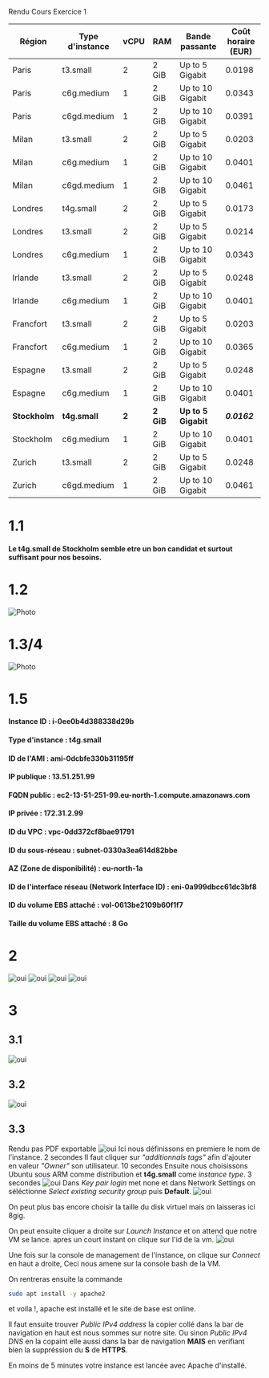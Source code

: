 Rendu Cours Exercice 1 

| Région     | Type d'instance | vCPU | RAM   | Bande passante         | Coût horaire (EUR) |
|------------|-----------------|------|-------|------------------------|--------------------|
| Paris      | t3.small         | 2    | 2 GiB | Up to 5 Gigabit         | 0.0198             |
| Paris      | c6g.medium       | 1    | 2 GiB | Up to 10 Gigabit        | 0.0343             |
| Paris      | c6gd.medium      | 1    | 2 GiB | Up to 10 Gigabit        | 0.0391             |
| Milan      | t3.small         | 2    | 2 GiB | Up to 5 Gigabit         | 0.0203             |
| Milan      | c6g.medium       | 1    | 2 GiB | Up to 10 Gigabit        | 0.0401             |
| Milan      | c6gd.medium      | 1    | 2 GiB | Up to 10 Gigabit        | 0.0461             |
| Londres    | t4g.small        | 2    | 2 GiB | Up to 5 Gigabit         | 0.0173             |
| Londres    | t3.small         | 2    | 2 GiB | Up to 5 Gigabit         | 0.0214             |
| Londres    | c6g.medium       | 1    | 2 GiB | Up to 10 Gigabit        | 0.0343             |
| Irlande    | t3.small         | 2    | 2 GiB | Up to 5 Gigabit         | 0.0248             |
| Irlande    | c6g.medium       | 1    | 2 GiB | Up to 10 Gigabit        | 0.0401             |
| Francfort  | t3.small         | 2    | 2 GiB | Up to 5 Gigabit         | 0.0203             |
| Francfort  | c6g.medium       | 1    | 2 GiB | Up to 10 Gigabit        | 0.0365             |
| Espagne    | t3.small         | 2    | 2 GiB | Up to 5 Gigabit         | 0.0248             |
| Espagne    | c6g.medium       | 1    | 2 GiB | Up to 10 Gigabit        | 0.0401             |
| **Stockholm**  | **t4g.small**        | **2**    | **2 GiB** | **Up to 5 Gigabit**         | ***0.0162***             |
| Stockholm  | c6g.medium       | 1    | 2 GiB | Up to 10 Gigabit        | 0.0401             |
| Zurich     | t3.small         | 2    | 2 GiB | Up to 5 Gigabit         | 0.0248             |
| Zurich     | c6gd.medium      | 1    | 2 GiB | Up to 10 Gigabit        | 0.0461             |


# 1.1 
#### Le t4g.small de Stockholm semble etre un bon candidat et surtout suffisant pour nos besoins.

# 1.2

![Photo](instance.png)

# 1.3/4
![Photo](apache.png)

# 1.5

#### Instance ID : i-0ee0b4d388338d29b
#### Type d'instance : t4g.small
#### ID de l'AMI : ami-0dcbfe330b31195ff
#### IP publique : 13.51.251.99
#### FQDN public : ec2-13-51-251-99.eu-north-1.compute.amazonaws.com
#### IP privée : 172.31.2.99
#### ID du VPC : vpc-0dd372cf8bae91791
#### ID du sous-réseau : subnet-0330a3ea614d82bbe
#### AZ (Zone de disponibilité) : eu-north-1a
#### ID de l'interface réseau (Network Interface ID) : eni-0a999dbcc61dc3bf8
#### ID du volume EBS attaché : vol-0613be2109b60f1f7
#### Taille du volume EBS attaché : 8 Go

# 2

![oui](./group-instances.png)
![oui](./tag.png)
![oui](./group-instances.png)
![oui](tagg3.png)


# 3

## 3.1
![oui](./oui.png)

## 3.2
![oui](./ii.png)


## 3.3 
Rendu pas PDF exportable
![oui](./template.png)
Ici nous définissons en premiere le nom de l'instance. 2 secondes
Il faut cliquer sur *"additionnals tags"* afin d'ajouter en valeur *"Owner"* son utilisateur. 10 secondes
Ensuite nous choisissons Ubuntu sous ARM comme distribution et **t4g.small** come *instance type*. 3 secondes
![oui](./2.png)
Dans *Key pair login* met none
et dans Network Settings on séléctionne *Select existing security group* puis **Default**.
![oui](./3.png)

On peut plus bas encore choisir la taille du disk virtuel mais on laisseras ici 8gig. 

On peut ensuite cliquer a droite sur *Launch Instance* et on attend que notre VM se lance.
apres un court instant on clique sur l'id de la vm.
![oui](./ID.png)

Une fois sur la console de management de l'instance, on clique sur *Connect* en haut a droite,
Ceci nous amene sur la console bash de la VM.

On rentreras ensuite la commande
```bash
sudo apt install -y apache2
```
et voila !, apache est installé et le site de base est online.

Il faut ensuite trouver *Public IPv4 address* la copier collé dans la bar de  navigation en haut est nous sommes sur notre site.
Ou sinon *Public IPv4 DNS* en la copaint elle aussi dans la bar de navigation **MAIS** en verifiant bien la suppréssion du **S** de **HTTPS**.

En moins de 5 minutes votre instance est lancée avec Apache d'installé.